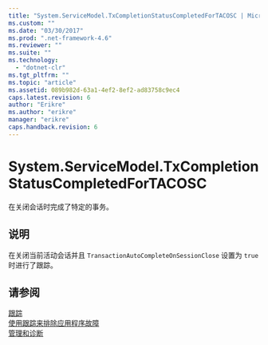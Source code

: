 ```yaml
---
title: "System.ServiceModel.TxCompletionStatusCompletedForTACOSC | Microsoft Docs"
ms.custom: ""
ms.date: "03/30/2017"
ms.prod: ".net-framework-4.6"
ms.reviewer: ""
ms.suite: ""
ms.technology: 
  - "dotnet-clr"
ms.tgt_pltfrm: ""
ms.topic: "article"
ms.assetid: 089b982d-63a1-4ef2-8ef2-ad83758c9ec4
caps.latest.revision: 6
author: "Erikre"
ms.author: "erikre"
manager: "erikre"
caps.handback.revision: 6
---
```

# System.ServiceModel.TxCompletionStatusCompletedForTACOSC
在关闭会话时完成了特定的事务。  
  
## 说明  
 在关闭当前活动会话并且 `TransactionAutoCompleteOnSessionClose` 设置为 `true` 时进行了跟踪。  
  
## 请参阅  
 [跟踪](../../../../../docs/framework/wcf/diagnostics/tracing/index.md)   
 [使用跟踪来排除应用程序故障](../../../../../docs/framework/wcf/diagnostics/tracing/using-tracing-to-troubleshoot-your-application.md)   
 [管理和诊断](../../../../../docs/framework/wcf/diagnostics/index.md)